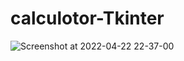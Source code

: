 # calculotor-Tkinter
![Screenshot at 2022-04-22 22-37-00](https://user-images.githubusercontent.com/87173929/166065415-94df5e66-b73b-434e-9a52-9ac4d46738d0.png)
